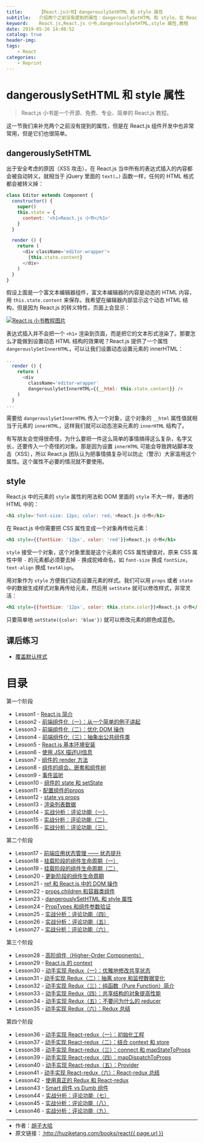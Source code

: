 ```yaml
---
title:      【React.js小书】dangerouslySetHTML 和 style 属性
subtitle:   介绍两个之前没有提到的属性：dangerouslySetHTML 和 style，在 React.js 组件开发中非常常用，也很简单。
keyword:    React.js,React.js 小书,dangerouslySetHTML,style 属性,教程
date: 2019-05-26 14:08:52
catalog: true
header-img:
tags:
    - React
categories: 
    - Reprint
---
```


# dangerouslySetHTML 和 style 属性

> React.js 小书是一个开源、免费、专业、简单的 React.js 教程。

这一节我们来补充两个之前没有提到的属性，但是在 React.js 组件开发中也非常常用，但是它们也很简单。

## dangerouslySetHTML

出于安全考虑的原因（XSS 攻击），在 React.js 当中所有的表达式插入的内容都会被自动转义，就相当于 jQuery 里面的 `text(…)` 函数一样，任何的 HTML 格式都会被转义掉：

```javascript
class Editor extends Component {
  constructor() {
    super()
    this.state = {
      content: '<h1>React.js 小书</h1>'
    }
  }

  render () {
    return (
      <div className='editor-wrapper'>
        {this.state.content}
      </div>
    )
  }
}
```

假设上面是一个富文本编辑器组件，富文本编辑器的内容是动态的 HTML 内容，用 `this.state.content` 来保存。我希望在编辑器内部显示这个动态 HTML 结构，但是因为 React.js 的转义特性，页面上会显示：

<a href="http://huzidaha.github.io/static/assets/img/posts/A67A4660-604A-4F42-A743-A059A96344C8.png" target="_blank">![React.js 小书教程图片](http://huzidaha.github.io/static/assets/img/posts/A67A4660-604A-4F42-A743-A059A96344C8.png)</a>

表达式插入并不会把一个 `<h1>` 渲染到页面，而是把它的文本形式渲染了。那要怎么才能做到设置动态 HTML 结构的效果呢？React.js 提供了一个属性 `dangerouslySetInnerHTML`，可以让我们设置动态设置元素的 innerHTML：

```javascript
...
  render () {
    return (
      <div
        className='editor-wrapper'
        dangerouslySetInnerHTML={{__html: this.state.content}} />
    )
  }
...
```

需要给 `dangerouslySetInnerHTML` 传入一个对象，这个对象的 `__html` 属性值就相当于元素的 `innerHTML`，这样我们就可以动态渲染元素的 `innerHTML` 结构了。

有写朋友会觉得很奇怪，为什么要把一件这么简单的事情搞得这么复杂，名字又长，还要传入一个奇怪的对象。那是因为设置 `innerHTML` 可能会导致跨站脚本攻击（XSS），所以  React.js 团队认为把事情搞复杂可以防止（警示）大家滥用这个属性。这个属性不必要的情况就不要使用。

## style

React.js 中的元素的 `style` 属性的用法和 DOM 里面的 `style` 不大一样，普通的 HTML 中的：

```html
<h1 style='font-size: 12px; color: red;'>React.js 小书</h1>
```

在 React.js 中你需要把 CSS 属性变成一个对象再传给元素：

```jsx
<h1 style={{fontSize: '12px', color: 'red'}}>React.js 小书</h1>
```

`style` 接受一个对象，这个对象里面是这个元素的 CSS 属性键值对，原来 CSS 属性中带 `-` 的元素都必须要去掉 `-` 换成驼峰命名，如 `font-size`  换成 `fontSize`，`text-align` 换成 `textAlign`。

用对象作为 `style` 方便我们动态设置元素的样式。我们可以用 `props` 或者 `state` 中的数据生成样式对象再传给元素，然后用 `setState` 就可以修改样式，非常灵活：

```jsx
<h1 style={{fontSize: '12px', color: this.state.color}}>React.js 小书</h1>
```

只要简单地 `setState({color: 'blue'})` 就可以修改元素的颜色成蓝色。

## 课后练习

* <a target="_blank" href="http://scriptoj.com/problems/12">覆盖默认样式</a>

# 目录

第一个阶段

- Lesson1 - [React.js 简介][1]
- Lesson2 - [前端组件化（一）：从一个简单的例子讲起][2]
- Lesson3 - [前端组件化（二）：优化 DOM 操作][3]
- Lesson4 - [前端组件化（三）：抽象出公共组件类][4]
- Lesson5 - [React.js 基本环境安装][5]
- Lesson6 - [使用 JSX 描述UI信息][6]
- Lesson7 - [组件的 render 方法][7]
- Lesson8 - [组件的组合、嵌套和组件树][8]
- Lesson9 - [事件监听][9]
- Lesson10 - [组件的 state 和 setState][10]
- Lesson11 - [配置组件的props][11]
- Lesson12 - [state vs props][12]
- Lesson13 - [渲染列表数据][13]
- Lesson14 - [实战分析：评论功能（一）][14]
- Lesson15 - [实战分析：评论功能（二）][15]
- Lesson16 - [实战分析：评论功能（三）][16]

第二个阶段

- Lesson17 - [前端应用状态管理 —— 状态提升][17]
- Lesson18 - [挂载阶段的组件生命周期（一）][18]
- Lesson19 - [挂载阶段的组件生命周期（二）][19]
- Lesson20 - [更新阶段的组件生命周期][20]
- Lesson21 - [ref 和 React.js 中的 DOM 操作][21]
- Lesson22 - [props.children 和容器类组件][22]
- Lesson23 - [dangerouslySetHTML 和 style 属性][23]
- Lesson24 - [PropTypes 和组件参数验证][24]
- Lesson25 - [实战分析：评论功能（四）][25]
- Lesson26 - [实战分析：评论功能（五）][26]
- Lesson27 - [实战分析：评论功能（六）][27]

第三个阶段

- Lesson28 - [高阶组件（Higher-Order Components）][28]
- Lesson29 - [React.js 的 context][29]
- Lesson30 - [动手实现 Redux（一）：优雅地修改共享状态][30]
- Lesson31 - [动手实现 Redux（二）：抽离 store 和监控数据变化][31]
- Lesson32 - [动手实现 Redux（三）：纯函数（Pure Function）简介][32]
- Lesson33 - [动手实现 Redux（四）：共享结构的对象提高性能][33]
- Lesson34 - [动手实现 Redux（五）：不要问为什么的 reducer][34]
- Lesson35 - [动手实现 Redux（六）：Redux 总结][35]

第四个阶段  

- Lesson36 - [动手实现 React-redux（一）：初始化工程][36]
- Lesson37 - [动手实现 React-redux（二）：结合 context 和 store][37]
- Lesson38 - [动手实现 React-redux（三）：connect 和 mapStateToProps][38]
- Lesson39 - [动手实现 React-redux（四）：mapDispatchToProps][39]
- Lesson40 - [动手实现 React-redux（五）：Provider][40]
- Lesson41 - [动手实现 React-redux（六）：React-redux 总结][41]
- Lesson42 - [使用真正的 Redux 和 React-redux][42]
- Lesson43 - [Smart 组件 vs Dumb 组件][43]
- Lesson44 - [实战分析：评论功能（七）][44]
- Lesson45 - [实战分析：评论功能（八）][45]
- Lesson46 - [实战分析：评论功能（九）][46]

[1]: https://fangzhioo.github.io/reprint/ReactBooks/post-1/
[2]: https://fangzhioo.github.io/reprint/ReactBooks/post-2/
[3]: https://fangzhioo.github.io/reprint/ReactBooks/post-3/
[4]: https://fangzhioo.github.io/reprint/ReactBooks/post-4/
[5]: https://fangzhioo.github.io/reprint/ReactBooks/post-5/
[6]: https://fangzhioo.github.io/reprint/ReactBooks/post-6/
[7]: https://fangzhioo.github.io/reprint/ReactBooks/post-7/
[8]: https://fangzhioo.github.io/reprint/ReactBooks/post-8/
[9]: https://fangzhioo.github.io/reprint/ReactBooks/post-9/
[10]: https://fangzhioo.github.io/reprint/ReactBooks/post-10/
[11]: https://fangzhioo.github.io/reprint/ReactBooks/post-11/
[12]: https://fangzhioo.github.io/reprint/ReactBooks/post-12/
[13]: https://fangzhioo.github.io/reprint/ReactBooks/post-13/
[14]: https://fangzhioo.github.io/reprint/ReactBooks/post-14/
[15]: https://fangzhioo.github.io/reprint/ReactBooks/post-15/
[16]: https://fangzhioo.github.io/reprint/ReactBooks/post-16/
[17]: https://fangzhioo.github.io/reprint/ReactBooks/post-17/
[18]: https://fangzhioo.github.io/reprint/ReactBooks/post-18/
[19]: https://fangzhioo.github.io/reprint/ReactBooks/post-19/
[20]: https://fangzhioo.github.io/reprint/ReactBooks/post-20/
[21]: https://fangzhioo.github.io/reprint/ReactBooks/post-21/
[22]: https://fangzhioo.github.io/reprint/ReactBooks/post-22/
[23]: https://fangzhioo.github.io/reprint/ReactBooks/post-23/
[24]: https://fangzhioo.github.io/reprint/ReactBooks/post-24/
[25]: https://fangzhioo.github.io/reprint/ReactBooks/post-25/
[26]: https://fangzhioo.github.io/reprint/ReactBooks/post-26/
[27]: https://fangzhioo.github.io/reprint/ReactBooks/post-27/
[28]: https://fangzhioo.github.io/reprint/ReactBooks/post-28/
[29]: https://fangzhioo.github.io/reprint/ReactBooks/post-29/
[30]: https://fangzhioo.github.io/reprint/ReactBooks/post-30/
[31]: https://fangzhioo.github.io/reprint/ReactBooks/post-31/
[32]: https://fangzhioo.github.io/reprint/ReactBooks/post-32/
[33]: https://fangzhioo.github.io/reprint/ReactBooks/post-33/
[34]: https://fangzhioo.github.io/reprint/ReactBooks/post-34/
[35]: https://fangzhioo.github.io/reprint/ReactBooks/post-35/
[36]: https://fangzhioo.github.io/reprint/ReactBooks/post-36/
[37]: https://fangzhioo.github.io/reprint/ReactBooks/post-37/
[38]: https://fangzhioo.github.io/reprint/ReactBooks/post-38/
[39]: https://fangzhioo.github.io/reprint/ReactBooks/post-39/
[40]: https://fangzhioo.github.io/reprint/ReactBooks/post-40/
[41]: https://fangzhioo.github.io/reprint/ReactBooks/post-41/
[42]: https://fangzhioo.github.io/reprint/ReactBooks/post-42/
[43]: https://fangzhioo.github.io/reprint/ReactBooks/post-43/
[44]: https://fangzhioo.github.io/reprint/ReactBooks/post-44/
[45]: https://fangzhioo.github.io/reprint/ReactBooks/post-45/
[46]: https://fangzhioo.github.io/reprint/ReactBooks/post-46/

* * *

<ul style='font-size: 14px; margin-top: -10px;'>
  <li>
    作者：<a href="https://www.zhihu.com/people/hu-zi-da-ha" target="_blank">胡子大哈</a>
  </li>
  <li>
    原文链接：<a href="http://huziketang.com/books/react{{ page.url }}"> http://huziketang.com/books/react{{ page.url }} </a>
  </li>
</ul>
